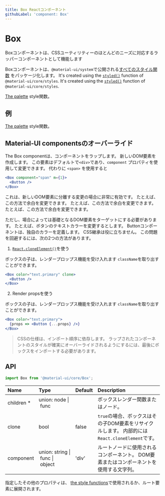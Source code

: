 ```yaml
---
title: Box Reactコンポーネント
githubLabel: 'component: Box'
---
```


# Box

<p class="description">Boxコンポーネントは、CSSユーティリティーのほとんどのニーズに対応するラッパーコンポーネントとして機能します</p>

Boxコンポーネントは、`@material-ui/system`で公開される[すべてのスタイル関数](/system/basics/#all-inclusive) をパッケージ化します。 It's created using the [`styled()`](/styles/api/#styled-style-function-component) function of `@material-ui/core/styles`. It's created using the [`styled()`](/styles/api/#styled-style-function-component) function of `@material-ui/core/styles`.

[The palette](/system/palette/) style関数。

## 例

[The palette](/system/palette/) style関数。

## Material-UI componentsのオーバーライド

The Box componentは、コンポーネントをラップします。 新しいDOM要素を作成します。 この要素はデフォルトで`<div>`であり、`component` プロパティを使用して変更できます。 代わりに `<span>` を使用すると

```jsx
<Box component="span" m={1}>
  <Button />
</Box>
```

これは、新しいDOM要素に分離する変更の場合に非常に有効です。 たとえば、この方法で余白を変更できます。 たとえば、この方法で余白を変更できます。 たとえば、この方法で余白を変更できます。

ただし、場合によっては基礎となるDOM要素をターゲットにする必要があります。 たとえば、ボタンのテキストカラーを変更するとします。 Buttonコンポーネントは、独自のカラーを定義します。 CSS継承は役に立ちません。 この問題を回避するには、次の2つの方法があります。

1. [`React.cloneElement()`](https://reactjs.org/docs/react-api.html#cloneelement)を使う

ボックスの子は、レンダープロップス機能を受け入れます `className`を取り出すことができます。

```jsx
<Box color="text.primary" clone>
  <Button />
</Box>
```

2. Render propsを使う

ボックスの子は、レンダープロップス機能を受け入れます `className`を取り出すことができます。

```jsx
<Box color="text.primary">
  {props => <Button {...props} />}
</Box>
```

> CSSの仕様は、インポート順序に依存します。 ラップされたコンポーネントのスタイルが確実にオーバーライドされるようにするには、最後にボックスをインポートする必要があります。

## API

```jsx
import Box from '@material-ui/core/Box';
```

| Name                                                    | Type                                                                                                                          | Default                                 | Description                                                    |
|:------------------------------------------------------- |:----------------------------------------------------------------------------------------------------------------------------- |:--------------------------------------- |:-------------------------------------------------------------- |
| <span class="prop-name required">children&nbsp;*</span> | <span class="prop-type">union:&nbsp;node&nbsp;&#124;<br>&nbsp;func<br></span>                                     |                                         | ボックスレンダー関数またはノード。                                              |
| <span class="prop-name">clone</span>                    | <span class="prop-type">bool</span>                                                                                           | <span class="prop-default">false</span> | `true`の場合、ボックスはその子DOM要素をリサイクルします。 内部的には`React.cloneElement`です。 |
| <span class="prop-name">component</span>                | <span class="prop-type">union:&nbsp;string&nbsp;&#124;<br>&nbsp;func&nbsp;&#124;<br>&nbsp;object<br></span> | <span class="prop-default">'div'</span> | ルートノードに使用されるコンポーネント。 DOM要素またはコンポーネントを使用する文字列。                  |

指定したその他のプロパティは、 [the style functions](/system/basics/#all-inclusive)で使用されるか、ルート要素に展開されます。
